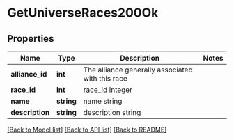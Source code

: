 # GetUniverseRaces200Ok

## Properties
Name | Type | Description | Notes
------------ | ------------- | ------------- | -------------
**alliance_id** | **int** | The alliance generally associated with this race | 
**race_id** | **int** | race_id integer | 
**name** | **string** | name string | 
**description** | **string** | description string | 

[[Back to Model list]](../README.md#documentation-for-models) [[Back to API list]](../README.md#documentation-for-api-endpoints) [[Back to README]](../README.md)


